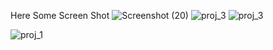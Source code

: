 Here Some Screen Shot 
![Screenshot (20)](https://github.com/rajnishpark03/rajnishpark03.io/assets/98949936/b1f24f8a-d50e-47fe-8342-c4797f0679e7)
![proj_3](https://github.com/rajnishpark03/rajnishpark03.io/assets/98949936/4bea5ce6-92cd-48f0-90f5-d5021f6f4e69)
![proj_3](https://github.com/rajnishpark03/rajnishpark03.io/assets/98949936/85af6c68-5a1e-4aa5-a0aa-4509966bcf94)

![proj_1](https://github.com/rajnishpark03/rajnishpark03.io/assets/98949936/750997c2-6ead-46a3-b1ce-83a7a394022f)
